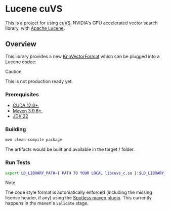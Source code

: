 # Lucene cuVS

This is a project for using [cuVS](https://github.com/rapidsai/cuvs), NVIDIA's GPU accelerated vector search library, with [Apache Lucene](https://github.com/apache/lucene).

## Overview

This library provides a new [KnnVectorFormat](https://lucene.apache.org/core/10_3_1/core/org/apache/lucene/codecs/KnnVectorsFormat.html) which can be plugged into a Lucene codec.

> [!CAUTION]
> This is not production ready yet.

### Prerequisites
- [CUDA 12.0+](https://developer.nvidia.com/cuda-toolkit-archive),
- [Maven 3.9.6+](https://maven.apache.org/download.cgi),
- [JDK 22](https://jdk.java.net/archive/)

### Building
```sh
mvn clean compile package
```
The artifacts would be built and available in the target / folder.

### Run Tests
```sh
export LD_LIBRARY_PATH={ PATH TO YOUR LOCAL libcuvs_c.so }:$LD_LIBRARY_PATH && mvn clean test
```

> [!NOTE]
> The code style format is automatically enforced (including the missing license header, if any) using the [Spotless maven plugin](https://github.com/diffplug/spotless/tree/main/plugin-maven). This currently happens in the maven's `validate` stage.
